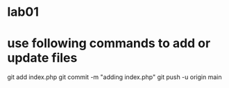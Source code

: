 # lab01
# use following commands to add or update files

git add index.php
git commit -m "adding index.php"
git push -u origin main 
